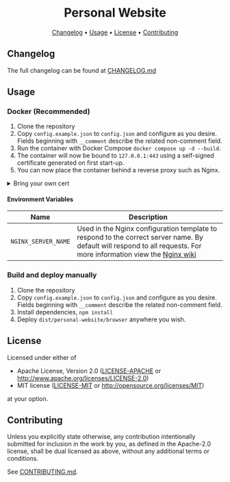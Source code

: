 <h1 align="center">
  <br>
  Personal Website
  <br>
</h1>

<h4 align="center"></h4>

<p align="center">
</p>

<p align="center">
  <a href="#changelog">Changelog</a> •
  <a href="#usage">Usage</a> •
  <a href="#license">License</a> •
  <a href="#contributing">Contributing</a>
</p>

## Changelog

The full changelog can be found at [CHANGELOG.md](CHANGELOG.md)

## Usage

### Docker (Recommended)

1. Clone the repository
2. Copy `config.example.json` to `config.json` and configure as you desire. Fields beginning with `__comment` describe
   the related non-comment field.
3. Run the container with Docker Compose `docker compose up -d --build`.
4. The container will now be bound to `127.0.0.1:443` using a self-signed certificate generated on first start-up.
5. You can now place the container behind a reverse proxy such as Nginx.

<details>
  <summary>Bring your own cert</summary>

If you wish to use your own certificate instead of using a self-signed, that is possible.

The startup script [`nginx/5-ssl.sh`](nginx/5-ssl.sh) checks for the presence of both:

- `/etc/ssl/personal-website/personal-website.key`
- `/etc/ssl/personal-website/personal-website.crt`

Bind mount your cert and private key to these locations and Nginx will use your cert.

</details>

#### Environment Variables

| Name                | Description                                                                                                                                                                                                           |
| ------------------- | --------------------------------------------------------------------------------------------------------------------------------------------------------------------------------------------------------------------- |
| `NGINX_SERVER_NAME` | Used in the Nginx configuration template to respond to the correct server name. By default will respond to all requests. For more information view the [Nginx wiki](https://nginx.org/en/docs/http/server_names.html) |

### Build and deploy manually

1. Clone the repository
2. Copy `config.example.json` to `config.json` and configure as you desire. Fields beginning with `__comment` describe
   the related non-comment field.
3. Install dependencies, `npm install`
4. Deploy `dist/personal-website/browser` anywhere you wish.

## License

Licensed under either of

- Apache License, Version 2.0
  ([LICENSE-APACHE](LICENSE-APACHE) or http://www.apache.org/licenses/LICENSE-2.0)
- MIT license
  ([LICENSE-MIT](LICENSE-MIT) or http://opensource.org/licenses/MIT)

at your option.

## Contributing

Unless you explicitly state otherwise, any contribution intentionally submitted
for inclusion in the work by you, as defined in the Apache-2.0 license, shall be
dual licensed as above, without any additional terms or conditions.

See [CONTRIBUTING.md](CONTRIBUTING.md).
